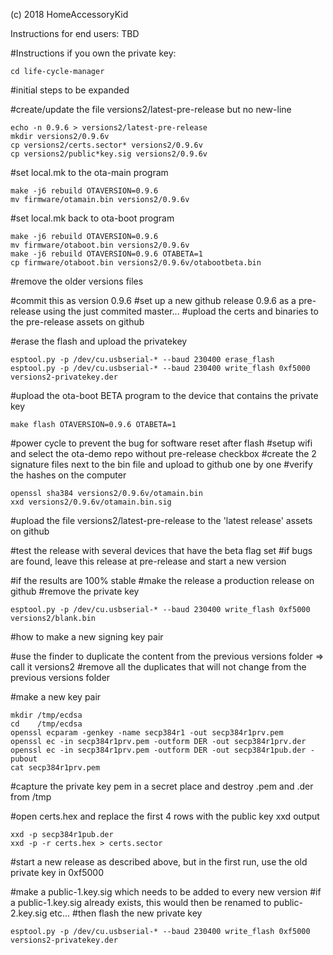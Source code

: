 (c) 2018 HomeAccessoryKid

Instructions for end users:
TBD

#Instructions if you own the private key:
```
cd life-cycle-manager
```
#initial steps to be expanded

#create/update the file versions2/latest-pre-release but no new-line
```
echo -n 0.9.6 > versions2/latest-pre-release
mkdir versions2/0.9.6v
cp versions2/certs.sector* versions2/0.9.6v
cp versions2/public*key.sig versions2/0.9.6v
```
#set local.mk to the ota-main program
```
make -j6 rebuild OTAVERSION=0.9.6
mv firmware/otamain.bin versions2/0.9.6v
```
#set local.mk back to ota-boot program
```
make -j6 rebuild OTAVERSION=0.9.6
mv firmware/otaboot.bin versions2/0.9.6v
make -j6 rebuild OTAVERSION=0.9.6 OTABETA=1
cp firmware/otaboot.bin versions2/0.9.6v/otabootbeta.bin
```

#remove the older versions files

#commit this as version 0.9.6
#set up a new github release 0.9.6 as a pre-release using the just commited master...
#upload the certs and binaries to the pre-release assets on github

#erase the flash and upload the privatekey
```
esptool.py -p /dev/cu.usbserial-* --baud 230400 erase_flash 
esptool.py -p /dev/cu.usbserial-* --baud 230400 write_flash 0xf5000 versions2-privatekey.der
```
#upload the ota-boot BETA program to the device that contains the private key
```
make flash OTAVERSION=0.9.6 OTABETA=1
```
#power cycle to prevent the bug for software reset after flash
#setup wifi and select the ota-demo repo without pre-release checkbox
#create the 2 signature files next to the bin file and upload to github one by one
#verify the hashes on the computer
```
openssl sha384 versions2/0.9.6v/otamain.bin
xxd versions2/0.9.6v/otamain.bin.sig
```

#upload the file versions2/latest-pre-release to the 'latest release' assets on github

#test the release with several devices that have the beta flag set
#if bugs are found, leave this release at pre-release and start a new version

#if the results are 100% stable
#make the release a production release on github
#remove the private key
```
esptool.py -p /dev/cu.usbserial-* --baud 230400 write_flash 0xf5000 versions2/blank.bin
```


#how to make a new signing key pair

#use the finder to duplicate the content from the previous versions folder => call it versions2
#remove all the duplicates that will not change from the previous versions folder

#make a new key pair
```
mkdir /tmp/ecdsa
cd    /tmp/ecdsa
openssl ecparam -genkey -name secp384r1 -out secp384r1prv.pem
openssl ec -in secp384r1prv.pem -outform DER -out secp384r1prv.der
openssl ec -in secp384r1prv.pem -outform DER -out secp384r1pub.der -pubout
cat secp384r1prv.pem
```
#capture the private key pem in a secret place and destroy .pem and .der from /tmp

#open certs.hex and replace the first 4 rows with the public key xxd output
```
xxd -p secp384r1pub.der
xxd -p -r certs.hex > certs.sector
```
#start a new release as described above, but in the first run, use the old private key in 0xf5000

#make a public-1.key.sig which needs to be added to every new version
#if a public-1.key.sig already exists, this would then be renamed to public-2.key.sig etc...
#then flash the new private key
```
esptool.py -p /dev/cu.usbserial-* --baud 230400 write_flash 0xf5000 versions2-privatekey.der
```

